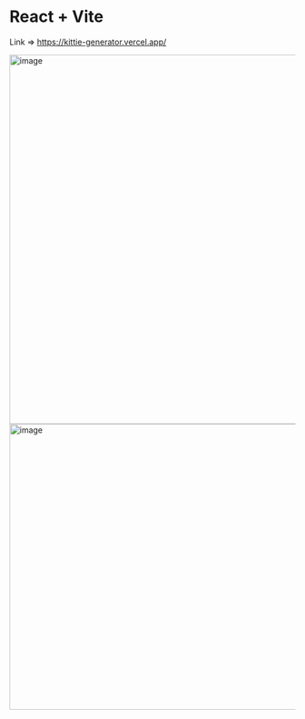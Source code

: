 # React + Vite

Link => https://kittie-generator.vercel.app/

<img width="961" height="650" alt="image" src="https://github.com/user-attachments/assets/a37b68d5-17a9-4216-9a3e-c0b8f52a146e" />

<img width="1093" height="503" alt="image" src="https://github.com/user-attachments/assets/3c007dee-9b98-4bf0-8d24-d1d453649267" />
